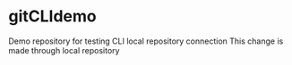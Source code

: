 # gitCLIdemo
Demo repository for testing CLI local repository connection 
This change is made through local repository 